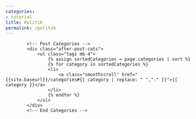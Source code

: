 ```yaml
---
categories:
- tutorial
title: Politik 
permalink: /politik
---
```

            <!-- Post Categories -->
            <div class="after-post-cats">
                <ul class="tags mb-4">
                    {% assign sortedCategories = page.categories | sort %}
                    {% for category in sortedCategories %}
                    <li>
                        <a class="smoothscroll" href="{{site.baseurl}}/categories#{{ category | replace: " ","-" }}">{{ category }}</a>
                    </li>
                    {% endfor %}
                </ul>
            </div>
            <!-- End Categories -->
